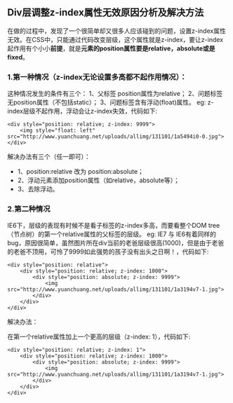 Div层调整z-index属性无效原因分析及解决方法
------------
在做的过程中，发现了一个很简单却又很多人应该碰到的问题，设置z-index属性无效。在CSS中，只能通过代码改变层级，这个属性就是z-index，要让z-index起作用有个小小**前提**，就是**元素的position属性要是relative，absolute或是fixed**。

### 1.第一种情况（z-index无论设置多高都不起作用情况）：
这种情况发生的条件有三个：
1、父标签 position属性为relative；
2、问题标签无position属性（不包括static）；
3、问题标签含有浮动(float)属性。
eg: z-index层级不起作用，浮动会让z-index失效，代码如下:

```
<div style="position: relative; z-index: 9999"> 
	<img style="float: left" src="http://www.yuanchuang.net/uploads/allimg/131101/1a5494i0-0.jpg"> 
</div>
```
解决办法有三个（任一即可）：
- 1、position:relative 改为 position:absolute；
- 2、浮动元素添加position属性（如relative，absolute等）；
- 3、去除浮动。
### 2.第二种情况
IE6下，层级的表现有时候不是看子标签的z-index多高，而要看整个DOM tree（节点树）的第一个relative属性的父标签的层级。
eg: 
IE7 与 IE6有着同样的bug，原因很简单，虽然图片所在div当前的老爸层级很高(1000)，但是由于老爸的老爸不顶用，可怜了9999如此强势的孩子没有出头之日啊！，代码如下:

```
<div style="position: relative"> 
	<div style="position: relative; z-index: 1000"> 
		<div style="position: absolute; z-index: 9999"> 
			<img src="http://www.yuanchuang.net/uploads/allimg/131101/1a3194v7-1.jpg"> 
		</div> 
	</div> 
</div>
```
解决办法： 

在第一个relative属性加上一个更高的层级（z-index: 1），代码如下:

```
<div style="position: relative; z-index: 1"> 
	<div style="position: relative; z-index: 1000"> 
		<div style="position: absolute; z-index: 9999"> 
			<img src="http://www.yuanchuang.net/uploads/allimg/131101/1a3194v7-1.jpg"> 
		</div> 
	</div> 
</div>
```
